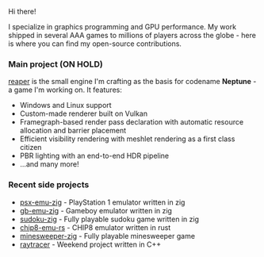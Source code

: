 Hi there!

I specialize in graphics programming and GPU performance. My work shipped in several AAA games to millions of players across the globe - here is where you can find my open-source contributions.

<!-- Find me on [LinkedIn](https://www.linkedin.com/in/thibault-schueller-771ab442/) for any job inquiry! -->

### Main project (ON HOLD)

[reaper](https://github.com/Ryp/reaper) is the small engine I'm crafting as the basis for codename **Neptune** - a game I'm working on. It features:
* Windows and Linux support
* Custom-made renderer built on Vulkan
* Framegraph-based render pass declaration with automatic resource allocation and barrier placement
* Efficient visibility rendering with meshlet rendering as a first class citizen
* PBR lighting with an end-to-end HDR pipeline
* ...and many more!

### Recent side projects
* [psx-emu-zig](https://github.com/Ryp/psx-emu-zig) - PlayStation 1 emulator written in zig
* [gb-emu-zig](https://github.com/Ryp/gb-emu-zig) - Gameboy emulator written in zig
* [sudoku-zig](https://github.com/Ryp/sudoku-zig) - Fully playable sudoku game written in zig
* [chip8-emu-rs](https://github.com/Ryp/chip8-emu-rs) - CHIP8 emulator written in rust
* [minesweeper-zig](https://github.com/Ryp/minesweeper-zig) - Fully playable minesweeper game
* [raytracer](https://github.com/Ryp/raytracer) - Weekend project written in C++
